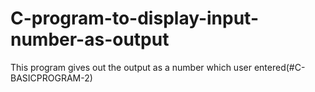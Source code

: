 # C-program-to-display-input-number-as-output
This program gives out the output as a number which user entered(#C-BASICPROGRAM-2)
